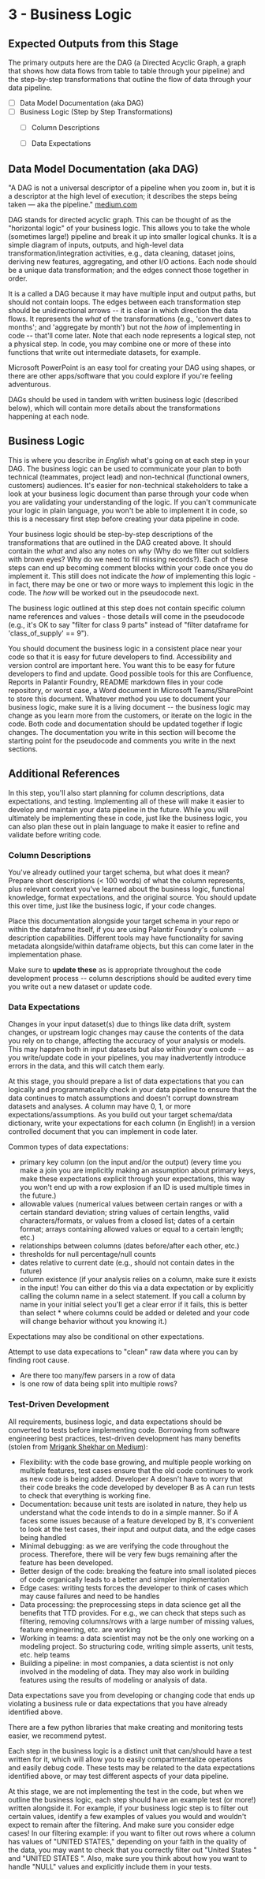# 3 - Business Logic
## Expected Outputs from this Stage
The primary outputs here are the DAG (a Directed Acyclic Graph, a graph that shows how data flows from table to table
 through your pipeline) and the step-by-step transformations that outline the flow of data through your data pipeline. 

- [ ] Data Model Documentation (aka DAG)
- [ ] Business Logic (Step by Step Transformations)
  - [ ] Column Descriptions
  - [ ] Data Expectations


## Data Model Documentation (aka DAG) 
"A DAG is not a universal descriptor of a pipeline when you zoom in, but it is a descriptor at the high level of
 execution; it describes the steps being taken — aka the pipeline." [medium.com](https://medium.com/hashmapinc/building-ml-pipelines-8e27344a42d2)

DAG stands for directed acyclic graph. This can be thought of as the "horizontal logic" of your business logic.
 This allows you to take the whole (sometimes large!) pipeline and break it up into smaller logical chunks. It is a
 simple diagram of inputs, outputs, and high-level data transformation/integration activities, e.g., data cleaning,
 dataset joins, deriving new features, aggregating, and other I/O actions. Each node should be a unique data
 transformation; and the edges connect those together in order. 
 
It is a called a DAG because it may have multiple input and output paths, but should not contain loops. The edges
 between each transformation step should be unidirectional arrows -- it is clear in which direction the data flows. It
 represents the _what_ of the transformations (e.g., 'convert dates to months'; and 'aggregate by month') but not the
 _how_ of implementing in code -- that'll come later. Note that each node represents a logical step, not a physical
 step. In code, you may combine one or more of these into functions that write out intermediate datasets, for example. 

Microsoft PowerPoint is an easy tool for creating your DAG using shapes, or there are other apps/software that you could
 explore if you're feeling adventurous. 

DAGs should be used in tandem with written business logic (described below), which will contain more details about the
 transformations happening at each node. 


## Business Logic
This is where you describe _in English_ what's going on at each step in your DAG. The business logic can be used to
 communicate your plan to both technical (teammates, project lead) and non-technical (functional owners, customers)
 audiences. It's easier for non-technical stakeholders to take a look at your business logic document than parse through
 your code when you are validating your understanding of the logic. If you can't communicate your logic in plain
 language, you won't be able to implement it in code, so this is a necessary first step before creating your data
 pipeline in code.

Your business logic should be step-by-step descriptions of the transformations that are outlined in the DAG created
 above. It should contain the _what_ and also any notes on _why_ (Why do we filter out soldiers with brown eyes? Why do
 we need to fill missing records?). Each of these steps can end up becoming comment blocks within your code once you do
 implement it. This still does not indicate the _how_ of implementing this logic - in fact, there may be one or two or
 more ways to implement this logic in the code. The _how_ will be worked out in the pseudocode next.

The business logic outlined at this step does not contain specific column name references and values - those details
 will come in the pseudocode (e.g., it's OK to say "filter for class 9 parts" instead of "filter dataframe for
 'class_of_supply' == 9").

You should document the business logic in a consistent place near your code so that it is easy for future developers to
 find. Accessibility and version control are important here. You want this to be easy for future developers to find and
 update. Good possible tools for this are Confluence, Reports in Palantir Foundry, README markdown files in your code
 repository, or worst case, a Word document in Microsoft Teams/SharePoint to store this document. Whatever method you
 use to document your business logic, make sure it is a living document -- the business logic may change as you learn
 more from the customers, or iterate on the logic in the code. Both code and documentation should be updated together if
 logic changes. The documentation you write in this section will become the starting point for the pseudocode and
 comments you write in the next sections.

## Additional References
In this step, you'll also start planning for column descriptions, data expectations, and testing. Implementing all of
 these will make it easier to develop and maintain your data pipeline in the future. While you will ultimately be
 implementing these in code, just like the business logic, you can also plan these out in plain language to make it
 easier to refine and validate before writing code.

### Column Descriptions
You've already outlined your target schema, but what does it mean? Prepare short descriptions (< 100 words) of what the
 column represents, plus relevant context you've learned about the business logic, functional knowledge, format
 expectations, and the original source. You should update this over time, just like the business logic, if your code
 changes. 

Place this documentation alongside your target schema in your repo or within the dataframe itself, if you are using
 Palantir Foundry's column description capabilities. Different tools may have functionality for saving metadata
 alongside/within dataframe objects, but this can come later in the implementation phase.

Make sure to **update these** as is appropriate throughout the code development process -- column descriptions should be
 audited every time you write out a new dataset or update code.

### Data Expectations
Changes in your input dataset(s) due to things like data drift, system changes, or upstream logic changes may cause the
 contents of the data you rely on to change, affecting the accuracy of your analysis or models. This may happen both in
 input datasets but also within your own code -- as you write/update code in your pipelines, you may inadvertently
 introduce errors in the data, and this will catch them early.

At this stage, you should prepare a list of data expectations that you can logically and programmatically check in your
 data pipeline to ensure that the data continues to match assumptions and doesn't corrupt downstream datasets and
 analyses. A column may have 0, 1, or more expectations/assumptions. As you build out your target schema/data
 dictionary, write your expectations for each column (in English!) in a version controlled document that you can
 implement in code later.

Common types of data expectations:
- primary key column (on the input and/or the output) (every time you make a join you are implicitly making an
  assumption about primary keys, make these expectations explicit through your expectations, this way you won't end up
  with a row explosion if an ID is used multiple times in the future.)
- allowable values (numerical values between certain ranges or with a certain standard deviation; string values of
  certain lengths, valid characters/formats, or values from a closed list; dates of a certain format; arrays containing
  allowed values or equal to a certain length; etc.)
- relationships between columns (dates before/after each other, etc.)
- thresholds for null percentage/null counts 
- dates relative to current date (e.g., should not contain dates in the future)
- column existence (if your analysis relies on a column, make sure it exists in the input! You can either do this via a
  data expectation or by explicitly calling the column name in a select statement. If you call a column by name in your
  initial select you'll get a clear error if it fails, this is better than select * where columns could be added or
  deleted and your code will change behavior without you knowing it.)

Expectations may also be conditional on other expectations.

Attempt to use data expecations to "clean" raw data where you can by finding root cause. 
- Are there too many/few parsers in a row of data 
- Is one row of data being split into multiple rows?

### Test-Driven Development
All requirements, business logic, and data expectations should be converted to tests before implementing code. Borrowing
 from software engineering best practices, test-driven development has many benefits (stolen from [Mrigank Shekhar on
 Medium](https://medium.com/miq-tech-and-analytics/test-driven-development-in-data-science-190f1247ebbc)):
- Flexibility: with the code base growing, and multiple people working on multiple features, test cases ensure that the
  old code continues to work as new code is being added. Developer A doesn't have to worry that their code breaks the
  code developed by developer B as A can run tests to check that everything is working fine. 
- Documentation: because unit tests are isolated in nature, they help us understand what the code intends to do in a
  simple manner. So if A faces some issues because of a feature developed by B, it's convenient to look at the test
  cases, their input and output data, and the edge cases being handled
- Minimal debugging: as we are verifying the code throughout the process. Therefore, there will be very few bugs
  remaining after the feature has been developed.
- Better design of the code: breaking the feature into small isolated pieces of code organically leads to a better and
  simpler implementation
- Edge cases: writing tests forces the developer to think of cases which may cause failures and need to be handles
- Data processing: the preprocessing steps in data science get all the benefits that TTD provides. For e.g., we can
  check that steps such as filtering, removing columns/rows with a large number of missing values, feature engineering,
  etc. are working
- Working in teams: a data scientist may not be the only one working on a modeling project. So structuring code, writing
  simple asserts, unit tests, etc. help teams
- Building a pipeline: in most companies, a data scientist is not only involved in the modeling of data. They may also
  work in building features using the results of modeling or analysis of data.

Data expectations save you from developing or changing code that ends up violating a business rule or data expectations
 that you have already identified above. 

There are a few python libraries that make creating and monitoring tests easier, we recommend pytest.

Each step in the business logic is a distinct unit that can/should have a test written for it, which will allow you to
 easily compartmentalize operations and easily debug code. These tests may be related to the data expectations
 identified above, or may test different aspects of your data pipeline. 

At this stage, we are not implementing the test in the code, but when we outline the business logic, each step should
 have an example test (or more!) written alongside it. For example, if your business logic step is to filter out certain
 values, identify a few examples of values you would and wouldn't expect to remain after the filtering. And make sure
 you consider edge cases! In our filtering example: if you want to filter out rows where a column has values of "UNITED
 STATES," depending on your faith in the quality of the data, you may want to check that you correctly filter out
 "United States " and "UNITED STATES ". Also, make sure you think about how you want to handle "NULL" values and
 explicitly include them in your tests.
